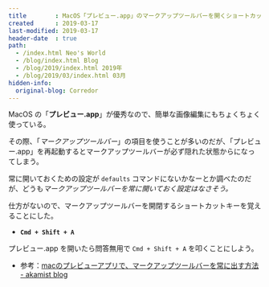 ```yaml
---
title        : MacOS「プレビュー.app」のマークアップツールバーを開くショートカットキー
created      : 2019-03-17
last-modified: 2019-03-17
header-date  : true
path:
  - /index.html Neo's World
  - /blog/index.html Blog
  - /blog/2019/index.html 2019年
  - /blog/2019/03/index.html 03月
hidden-info:
  original-blog: Corredor
---
```


MacOS の「**プレビュー.app**」が優秀なので、簡単な画像編集にもちょくちょく使っている。

その際、「*マークアップツールバー*」の項目を使うことが多いのだが、「プレビュー.app」を再起動するとマークアップツールバーが必ず隠れた状態からになってしまう。

常に開いておくための設定が `defaults` コマンドにないかなーとか調べたのだが、どうも*マークアップツールバーを常に開いておく設定はなさそう。*

仕方がないので、マークアップツールバーを開閉するショートカットキーを覚えることにした。

- **`Cmd + Shift + A`**

プレビュー.app を開いたら問答無用で `Cmd + Shift + A` を叩くことにしよう。

- 参考：[macのプレビューアプリで、マークアップツールバーを常に出す方法 - akamist blog](https://akamist.com/blog/archives/2338)
